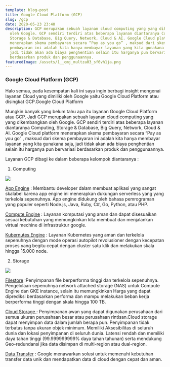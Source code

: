 ```yaml
---
template: blog-post
title: Google Cloud Platform (GCP)
slug: /gcp
date: 2020-05-23 23:40
description: GCP merupakan sebuah layanan cloud computing yang yang dikembangkan
  oleh Google. GCP sendiri terdiri atas beberapa layanan diantaranya Computing,
  Storage & Database, Big Query, Network, Cloud & AI. Google Cloud platform
  menerapkan skema pembayaran secara “Pay as you go” , maksud dari skema
  pembayaran ini adalah kita hanya membayar layanan yang kita gunakana saja,
  jadi tidak akan ada biaya penghentian selain itu harganya pun bervariasi
  berdasarkan produk dan penggunaannya.
featuredImage: /assets/1__omj_multza03_sf6vh1ja.png
---
```

<!--StartFragment-->

### Google Cloud Platform (GCP)

Halo semua, pada kesempatan kali ini saya ingin berbagi insight mengenai layanan Cloud yang dimiliki oleh Google yaitu Google Cloud Platform atau disingkat GCP.Google Cloud Platform

Mungkin banyak yang belum tahu apa itu layanan Google Cloud Platform atau GCP. Jadi GCP merupakan sebuah layanan cloud computing yang yang dikembangkan oleh Google. GCP sendiri terdiri atas beberapa layanan diantaranya Computing, Storage & Database, Big Query, Network, Cloud & AI. Google Cloud platform menerapkan skema pembayaran secara “Pay as you go” , maksud dari skema pembayaran ini adalah kita hanya membayar layanan yang kita gunakana saja, jadi tidak akan ada biaya penghentian selain itu harganya pun bervariasi berdasarkan produk dan penggunaannya.

Layanan GCP dibagi ke dalam beberapa kelompok diantaranya :

1. Computing

![](https://cdn-images-1.medium.com/max/800/1*qDLPnwGtqnqVZdGatVPN5w.png)

[App Engine](https://cloud.google.com/appengine) : Membantu developer dalam membuat aplikasi yang sangat skalabel karena app engine ini menerapkan dukungan serverless yang yang terkelola sepenuhnya. App engine didukung oleh bahasa pemrograman yang populer seperti Node.js, Java, Ruby, C#, Go, Python, atau PHP.

[Compute Engine](https://cloud.google.com/compute) : Layanan komputasi yang aman dan dapat disesuaikan sesuai kebutuhan yang memungkinkan kita membuat dan menjalankan virtual mechine di infrastruktur google.

[Kubernutes Engine](https://cloud.google.com/kubernetes-engine) : Layanan Kubernetes yang aman dan terkelola sepenuhnya dengan mode operasi autopilot revolusioner dengan kecepatan proses yang begitu cepat dengan cluster satu klik dan melakukan skala hingga 15.000 node.

2. Storage



![](https://cdn-images-1.medium.com/max/800/1*3qOtEYPDQFBK7G5eX-dmAg.png)

[Filestore](https://cloud.google.com/filestore) :Penyimpanan file berperforma tinggi dan terkelola sepenuhnya. Pengelolaan sepenuhnya network attached storage (NAS) untuk Compute Engine dan GKE instance, selain itu memungkinkan Harga yang dapat diprediksi berdasarkan performa dan mampu melakukan beban kerja berperforma tinggi dengan skala hingga 100 TB.

[Cloud Storage ](https://cloud.google.com/storage/): Penyimpanan awan yang dapat digunakan perusahaan dari semua ukuran perusahaan besar atau perusahaan rintisan.Cloud storage dapat menyimpan data dalam jumlah berapa pun. Penyimpanan tidak terbatas tanpa ukuran objek minimum. Memiliki Aksesibilitas di seluruh dunia dan lokasi penyimpanan di seluruh dunia. Latensi rendah dan memiliki daya tahan tinggi (99.999999999% daya tahan tahunan) serta mendukung Geo-redundansi jika data disimpan di multi-region atau dual-region.

[Data Transfer](https://cloud.google.com/products/data-transfer) : Google menawarkan solusi untuk memenuhi kebutuhan transfer data unik dan mendapatkan data di cloud dengan cepat dan aman.

<!--EndFragment-->